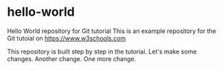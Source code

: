  # hello-world
Hello World repository for Git tutorial
This is an example repository for the Git tutoial on https://www.w3schools.com

This repository is built step by step in the tutorial. 
Let's make some changes.
Another change.
One more change.